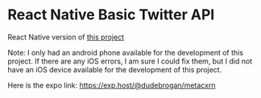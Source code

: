 # React Native Basic Twitter API

React Native version of [this project](https://github.com/bogannathan/basicTwitterAPI)

Note: I only had an android phone available for the development of this project. If there are any iOS errors, I am sure I could fix them, but I did not have an iOS device available for the development of this project. 

Here is the expo link: 
https://exp.host/@dudebrogan/metacxrn

